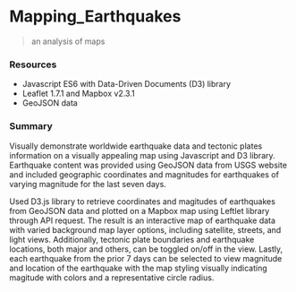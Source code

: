 # Mapping_Earthquakes
> an analysis of maps

### Resources
- Javascript ES6 with Data-Driven Documents (D3) library
- Leaflet 1.7.1 and Mapbox v2.3.1
- GeoJSON data

### Summary
Visually demonstrate worldwide earthquake data and tectonic plates information on a visually appealing map using Javascript and D3 library. Earthquake content was provided using GeoJSON data from USGS website and included geographic coordinates and magnitudes for earthquakes of varying magnitude for the last seven days.

Used D3.js library to retrieve coordinates and magitudes of earthquakes from GeoJSON data and plotted on a Mapbox map using Leftlet library through API request. The result is an interactive map of earthquake data with varied background map layer options, including satellite, streets, and light views. Additionally, tectonic plate boundaries and earthquake locations, both major and others, can be toggled on/off in the view. Lastly, each earthquake from the prior 7 days can be selected to view magnitude and location of the earthquake with the map styling visually indicating magitude with colors and a representative circle radius.
